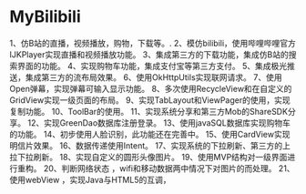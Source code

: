 # MyBilibili
1、仿B站的直播，视频播放，购物，下载等。.
2、模仿bilibili，使用哔哩哔哩官方IJKPlayer实现直播和视频播放功能。
3、集成第三方的下载功能，集成仿B站的搜索界面的功能。
4、实现购物车功能，集成支付宝等第三方支付。
5、集成极光推送，集成第三方的流布局效果。
6、使用OkHttpUtils实现联网请求。
7、使用Open弹幕，实现弹幕可输入显示功能。
8、多次使用RecycleView和在自定义的GridView实现一级页面的布局。
9、实现TabLayout和ViewPager的使用，实现复制功能。
10、ToolBar的使用。
11、实现系统分享和第三方Mob的ShareSDK分享。
12、实现GreenDao数据库注册登录。
13、使用javaSQL数据库实现购物车的功能。
14、初步使用人脸识别，此功能还在完善中。
15、使用CardView实现明信片效果。
16、数据传递使用Intent。
17、实现系统的下拉刷新、第三方的上拉下拉刷新。
18、实现自定义的圆形头像图片。
19、使用MVP结构对一级界面进行重构。
20、判断网络状态 ，wifi和移动数据两中情况下对图片的而处理。
21、使用webView ，实现Java与HTML5的互调，
